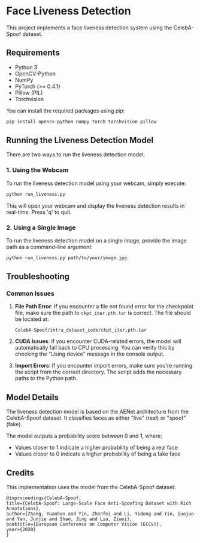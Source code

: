 # Face Liveness Detection

This project implements a face liveness detection system using the CelebA-Spoof dataset.

## Requirements

- Python 3
- OpenCV-Python
- NumPy
- PyTorch (>= 0.4.1)
- Pillow (PIL)
- Torchvision

You can install the required packages using pip:

```bash
pip install opencv-python numpy torch torchvision pillow
```

## Running the Liveness Detection Model

There are two ways to run the liveness detection model:

### 1. Using the Webcam

To run the liveness detection model using your webcam, simply execute:

```bash
python run_liveness.py
```

This will open your webcam and display the liveness detection results in real-time. Press 'q' to quit.

### 2. Using a Single Image

To run the liveness detection model on a single image, provide the image path as a command-line argument:

```bash
python run_liveness.py path/to/your/image.jpg
```

## Troubleshooting

### Common Issues

1. **File Path Error**: If you encounter a file not found error for the checkpoint file, make sure the path to `ckpt_iter.pth.tar` is correct. The file should be located at:
   ```
   CelebA-Spoof/intra_dataset_code/ckpt_iter.pth.tar
   ```

2. **CUDA Issues**: If you encounter CUDA-related errors, the model will automatically fall back to CPU processing. You can verify this by checking the "Using device" message in the console output.

3. **Import Errors**: If you encounter import errors, make sure you're running the script from the correct directory. The script adds the necessary paths to the Python path.

## Model Details

The liveness detection model is based on the AENet architecture from the CelebA-Spoof dataset. It classifies faces as either "live" (real) or "spoof" (fake).

The model outputs a probability score between 0 and 1, where:
- Values closer to 1 indicate a higher probability of being a real face
- Values closer to 0 indicate a higher probability of being a fake face

## Credits

This implementation uses the model from the CelebA-Spoof dataset:

```
@inproceedings{CelebA-Spoof,
title={CelebA-Spoof: Large-Scale Face Anti-Spoofing Dataset with Rich Annotations},
author={Zhang, Yuanhan and Yin, Zhenfei and Li, Yidong and Yin, Guojun and Yan, Junjie and Shao, Jing and Liu, Ziwei},
booktitle={European Conference on Computer Vision (ECCV)},
year={2020}
}
```